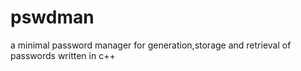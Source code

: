 # pswdman
a minimal password manager for generation,storage and retrieval of passwords written in c++
